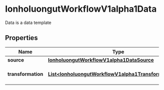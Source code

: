 

# IonholuongutWorkflowV1alpha1Data

Data is a data template

## Properties

Name | Type | Description | Notes
------------ | ------------- | ------------- | -------------
**source** | [**IonholuongutWorkflowV1alpha1DataSource**](IonholuongutWorkflowV1alpha1DataSource.md) |  | 
**transformation** | [**List&lt;IonholuongutWorkflowV1alpha1TransformationStep&gt;**](IonholuongutWorkflowV1alpha1TransformationStep.md) | Transformation applies a set of transformations | 



